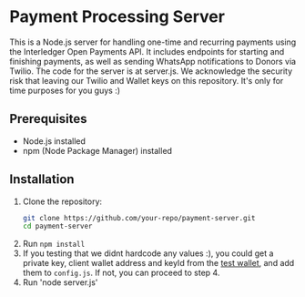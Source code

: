 # Payment Processing Server

This is a Node.js server for handling one-time and recurring payments using the Interledger Open Payments API. It includes endpoints for starting and finishing payments, as well as sending WhatsApp notifications to Donors via Twilio.
The code for the server is at server.js.
We acknowledge the security risk that leaving our Twilio and Wallet keys on this repository. It's only for time purposes for you guys :)

## Prerequisites

- Node.js installed
- npm (Node Package Manager) installed

## Installation
1. Clone the repository:
   ```bash
   git clone https://github.com/your-repo/payment-server.git
   cd payment-server
2. Run `npm install`
3. If you testing that we didnt hardcode any values :), you could get a private key, client wallet address and keyId from the [test wallet](https://rafiki.money), and add them to `config.js`. If not, you can proceed to step 4.
4. Run 'node server.js'


